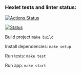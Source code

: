 ### Hexlet tests and linter status:
[![Actions Status](https://github.com/moklidia/devops-for-programmers-project-lvl1/workflows/hexlet-check/badge.svg)](https://github.com/moklidia/devops-for-programmers-project-lvl1/actions)


[![Status](https://github.com/moklidia/devops-for-programmers-project-lvl1/workflows/push/badge.svg)](https://github.com/moklidia/devops-for-programmers-project-lvl1/actions)


Build project `make build`

Install dependencies:  `make setup`

Run tests: `make test`

Run app: `make start`



